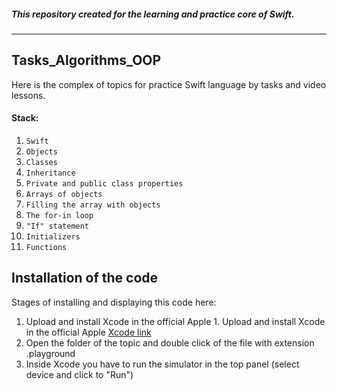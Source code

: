 ##### This repository created for the learning and practice core of Swift.

***

## Tasks_Algorithms_OOP

Here is the complex of topics for practice Swift language by tasks and video lessons.


#### Stack:
1. `Swift`
2. `Objects`
3. `Classes`
4. `Inheritance`
5. `Private and public class properties`
6. `Arrays of objects`
7. `Filling the array with objects`
8. `The for-in loop`
9. `"If" statement`
10. `Initializers`
11. `Functions`


## Installation of the code

Stages of installing and displaying this code here:

1. Upload and install Xcode in the official Apple 1. Upload and install Xcode in the official Apple [Xcode link](https://apps.apple.com/us/app/xcode/id497799835?mt=12)
2. Open the folder of the topic and double click of the file with extension .playground
3. Inside Xcode you have to run the simulator in the top panel (select device and click to "Run")
